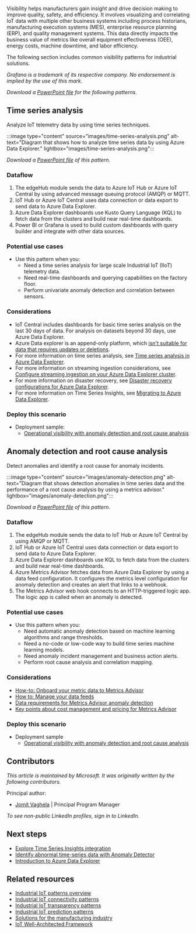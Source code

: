 Visibility helps manufacturers gain insight and drive decision making to improve quality, safety, and efficiency. It involves visualizing and correlating IoT data with multiple other business systems including process historians, manufacturing execution systems (MES), enterprise resource planning (ERP), and quality management systems. This data directly impacts the business value of metrics like overall equipment effectiveness (OEE), energy costs, machine downtime, and labor efficiency.

The following section includes common visibility patterns for industrial solutions.

*Grafana is a trademark of its respective company. No endorsement is implied by the use of this mark.*

*Download a [PowerPoint file](https://arch-center.azureedge.net/iiot-patterns-visibility.pptx) for the following patterns.*

## Time series analysis

Analyze IoT telemetry data by using time series techniques.

:::image type="content" source="images/time-series-analysis.png" alt-text="Diagram that shows how to analyze time series data by using Azure Data Explorer." lightbox="images/time-series-analysis.png":::

*Download a [PowerPoint file](https://arch-center.azureedge.net/iiot-patterns-visibility.pptx) of this pattern.*

### Dataflow

1. The edgeHub module sends the data to Azure IoT Hub or Azure IoT Central by using advanced message queuing protocol (AMQP) or MQTT.
2. IoT Hub or Azure IoT Central uses data connection or data export to send data to Azure Data Explorer.
3. Azure Data Explorer dashboards use Kusto Query Language (KQL) to fetch data from the clusters and build near real-time dashboards.
4. Power BI or Grafana is used to build custom dashboards with query builder and integrate with other data sources.

### Potential use cases

- Use this pattern when you:
  - Need a time series analysis for large scale Industrial IoT (IIoT) telemetry data.
  - Need real-time dashboards and querying capabilities on the factory floor.
  - Perform univariate anomaly detection and correlation between sensors.

### Considerations

- IoT Central includes dashboards for basic time series analysis on the last 30 days of data. For analysis on datasets beyond 30 days, use Azure Data Explorer.
- Azure Data explorer is an append-only platform, which [isn't suitable for data that requires updates or deletions](/azure/data-explorer/data-explorer-overview).
- For more information on time series analysis, see [Time series analysis in Azure Data Explorer](/azure/data-explorer/time-series-analysis).
- For more information on streaming ingestion considerations, see [Configure streaming ingestion on your Azure Data Explorer cluster](/azure/data-explorer/ingest-data-streaming?tabs=azure-portal%2Ccsharp).
- For more information on disaster recovery, see [Disaster recovery configurations for Azure Data Explorer](/azure/data-explorer/business-continuity-overview#disaster-recovery-configurations).
- For more information on Time Series Insights, see [Migrating to Azure Data Explorer](/azure/time-series-insights/migration-to-adx).

### Deploy this scenario

- Deployment sample:
  - [Operational visibility with anomaly detection and root cause analysis](https://github.com/Azure-Samples/industrial-iot-patterns/tree/main/2_OperationalVisibility)

## Anomaly detection and root cause analysis

Detect anomalies and identify a root cause for anomaly incidents.

:::image type="content" source="images/anomaly-detection.png" alt-text="Diagram that shows detection anomalies in time series data and the performance of a root cause analysis by using a metrics advisor." lightbox="images/anomaly-detection.png":::

*Download a [PowerPoint file](https://arch-center.azureedge.net/iiot-patterns-visibility.pptx) of this pattern.*

### Dataflow

1. The edgeHub module sends the data to IoT Hub or Azure IoT Central by using AMQP or MQTT.
2. IoT Hub or Azure IoT Central uses data connection or data export to send data to Azure Data Explorer.
3. Azure Data Explorer dashboards use KQL to fetch data from the clusters and build near real-time dashboards.
4. Azure Metrics Advisor fetches data from Azure Data Explorer by using a data feed configuration. It configures the metrics level configuration for anomaly detection and creates an alert that links to a webhook.
5. The Metrics Advisor web hook connects to an HTTP-triggered logic app. The logic app is called when an anomaly is detected.

### Potential use cases

- Use this pattern when you:
  - Need automatic anomaly detection based on machine learning algorithms and range thresholds.
  - Need a no-code or low-code way to build time series machine learning models.
  - Need anomaly incident management and business action alerts.
  - Perform root cause analysis and correlation mapping.

### Considerations

- [How-to: Onboard your metric data to Metrics Advisor](/azure/applied-ai-services/metrics-advisor/how-tos/onboard-your-data)
- [How to: Manage your data feeds](/azure/applied-ai-services/metrics-advisor/how-tos/manage-data-feeds)
- [Data requirements for Metrics Advisor anomaly detection](/azure/applied-ai-services/metrics-advisor/faq#how-much-data-is-needed-for-metrics-advisor-to-start-anomaly-detection-)
- [Key points about cost management and pricing for Metrics Advisor](/azure/applied-ai-services/metrics-advisor/cost-management#key-points-about-cost-management-and-pricing)

### Deploy this scenario

- Deployment sample
  - [Operational visibility with anomaly detection and root cause analysis](https://github.com/Azure-Samples/industrial-iot-patterns/tree/main/2_OperationalVisibility)

## Contributors

*This article is maintained by Microsoft. It was originally written by the following contributors.* 

Principal author:

- [Jomit Vaghela](https://www.linkedin.com/in/jomit) | Principal Program Manager

*To see non-public LinkedIn profiles, sign in to LinkedIn.*

## Next steps

- [Explore Time Series Insights integration](/training/modules/explore-time-series-insights-integration)
- [Identify abnormal time-series data with Anomaly Detector](/training/modules/identify-abnormal-time-series-data-anomaly-detector)
- [Introduction to Azure Data Explorer](/training/modules/intro-to-azure-data-explorer)

## Related resources

- [Industrial IoT patterns overview](./iiot-patterns-overview.yml)
- [Industrial IoT connectivity patterns](./iiot-connectivity-patterns.yml)
- [Industrial IoT transparency patterns](./iiot-transparency-patterns.yml)
- [Industrial IoT prediction patterns](./iiot-prediction-patterns.yml)
- [Solutions for the manufacturing industry](../../industries/manufacturing.md)
- [IoT Well-Architected Framework](/azure/architecture/framework/iot/iot-overview)

